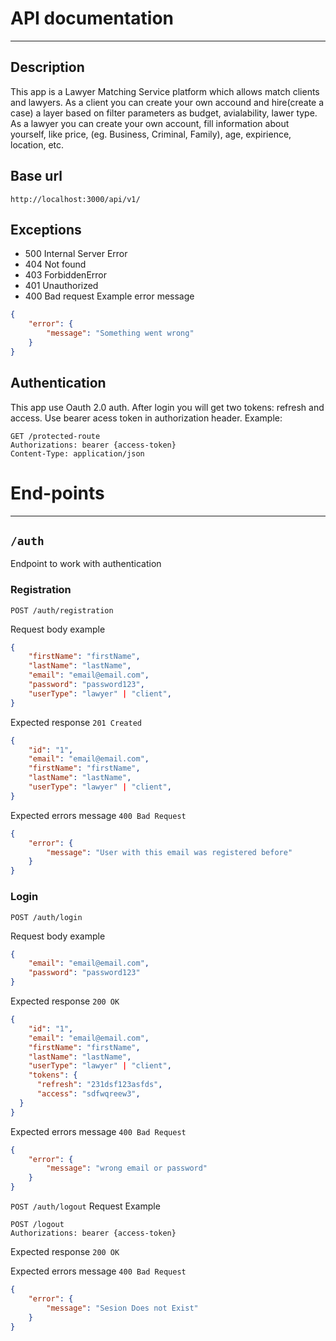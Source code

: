 # API documentation

---

## Description

This app is a Lawyer Matching Service platform which allows match clients and lawyers. As a client you can create your own accound and hire(create a case) a layer based on filter parameters as budget, avialability, lawer type.
As a lawyer you can create your own account, fill information about yourself, like price, (eg. Business, Criminal, Family), age, expirience, location, etc.

## Base url

```
http://localhost:3000/api/v1/
```

## Exceptions

- 500 Internal Server Error
- 404 Not found
- 403 ForbiddenError
- 401 Unauthorized
- 400 Bad request
  Example error message

```json
{
	"error": {
		"message": "Something went wrong"
	}
}
```

## Authentication

This app use Oauth 2.0 auth.
After login you will get two tokens: refresh and access. Use bearer acess token in authorization header.
Example:

```
GET /protected-route
Authorizations: bearer {access-token}
Content-Type: application/json
```

# End-points

---

## `/auth`

Endpoint to work with authentication

### Registration

`POST /auth/registration`

Request body example

```json
{
	"firstName": "firstName",
	"lastName": "lastName",
	"email": "email@email.com",
	"password": "password123",
    "userType": "lawyer" | "client",
}
```

Expected response `201 Created`

```json
{
	"id": "1",
	"email": "email@email.com",
	"firstName": "firstName",
	"lastName": "lastName",
	"userType": "lawyer" | "client",
}
```

Expected errors message `400 Bad Request`

```json
{
	"error": {
		"message": "User with this email was registered before"
	}
}
```

### Login

`POST /auth/login`

Request body example

```json
{
	"email": "email@email.com",
	"password": "password123"
}
```

Expected response `200 OK`

```json
{
	"id": "1",
	"email": "email@email.com",
	"firstName": "firstName",
	"lastName": "lastName",
	"userType": "lawyer" | "client",
    "tokens": {
      "refresh": "231dsf123asfds",
      "access": "sdfwqreew3",
  }
}
```

Expected errors message `400 Bad Request`

```json
{
	"error": {
		"message": "wrong email or password"
	}
}
```

`POST /auth/logout`
Request Example

```
POST /logout
Authorizations: bearer {access-token}
```

Expected response `200 OK`

Expected errors message `400 Bad Request`

```json
{
	"error": {
		"message": "Sesion Does not Exist"
	}
}
```
